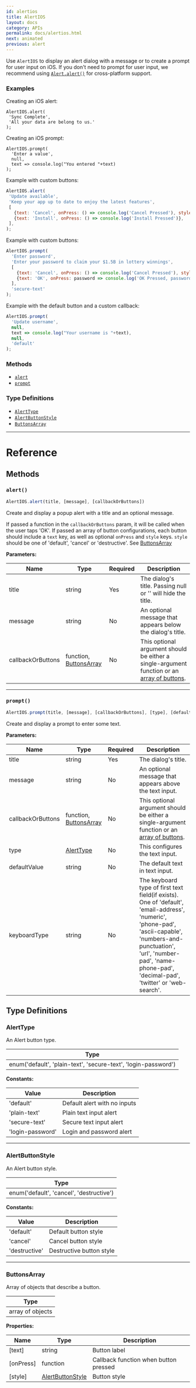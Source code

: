 ```yaml
---
id: alertios
title: AlertIOS
layout: docs
category: APIs
permalink: docs/alertios.html
next: animated
previous: alert
---
```


Use `AlertIOS` to display an alert dialog with a message or to create a prompt for user input on iOS. If you don't need to prompt for user input, we recommend using [`Alert.alert()`](docs/alert.html#alert) for cross-platform support.


### Examples

Creating an iOS alert:

```
AlertIOS.alert(
 'Sync Complete',
 'All your data are belong to us.'
);
```

Creating an iOS prompt:

```
AlertIOS.prompt(
  'Enter a value',
  null,
  text => console.log("You entered "+text)
);
```

Example with custom buttons:

```javascript
AlertIOS.alert(
 'Update available',
 'Keep your app up to date to enjoy the latest features',
 [
   {text: 'Cancel', onPress: () => console.log('Cancel Pressed'), style: 'cancel'},
   {text: 'Install', onPress: () => console.log('Install Pressed')},
 ],
);
```

Example with custom buttons:

```javascript
AlertIOS.prompt(
  'Enter password',
  'Enter your password to claim your $1.5B in lottery winnings',
  [
    {text: 'Cancel', onPress: () => console.log('Cancel Pressed'), style: 'cancel'},
    {text: 'OK', onPress: password => console.log('OK Pressed, password: ' + password)},
  ],
  'secure-text'
);
```

Example with the default button and a custom callback:

```javascript
AlertIOS.prompt(
  'Update username',
  null,
  text => console.log("Your username is "+text),
  null,
  'default'
);
```




### Methods

- [`alert`](docs/alertios.html#alert)
- [`prompt`](docs/alertios.html#prompt)


### Type Definitions

- [`AlertType`](docs/alertios.html#alerttype)
- [`AlertButtonStyle`](docs/alertios.html#alertbuttonstyle)
- [`ButtonsArray`](docs/alertios.html#buttonsarray)


---

# Reference

## Methods

### `alert()`

```javascript
AlertIOS.alert(title, [message], [callbackOrButtons])
```

Create and display a popup alert with a title and an optional message.

If passed a function in the `callbackOrButtons` param, it will be called when the user taps 'OK'. If passed an array of button configurations, each button should include  a `text` key, as well as optional `onPress` and `style` keys. `style`   should be one of 'default', 'cancel' or 'destructive'. See [ButtonsArray](docs/alertios.html#buttonsarray)

**Parameters:**

| Name | Type | Required | Description |
| - | - | - | - |
| title | string | Yes | The dialog's title. Passing null or '' will hide the title. |
| message | string | No | An optional message that appears below the dialog's title. |
| callbackOrButtons | function, [ButtonsArray](docs/alertios.html#buttonsarray) | No | This optional argument should be either a single-argument function or an [array of buttons](docs/alertios.html#buttonsarray). |



---

### `prompt()`

```javascript
AlertIOS.prompt(title, [message], [callbackOrButtons], [type], [defaultValue], [keyboardType])
```

Create and display a prompt to enter some text.

**Parameters:**

| Name | Type | Required | Description |
| - | - | - | - |
| title | string | Yes | The dialog's title. |
| message | string | No | An optional message that appears above the text   input. |
| callbackOrButtons | function, [ButtonsArray](docs/alertios.html#buttonsarray) | No | This optional argument should be either a single-argument function or an [array of buttons](docs/alertios.html#buttonsarray). |
| type | [AlertType](docs/alertios.html#alerttype) | No | This configures the text input. |
| defaultValue | string | No | The default text in text input. |
| keyboardType | string | No | The keyboard type of first text field(if exists).   One of 'default', 'email-address', 'numeric', 'phone-pad',   'ascii-capable', 'numbers-and-punctuation', 'url', 'number-pad',   'name-phone-pad', 'decimal-pad', 'twitter' or 'web-search'. |


## Type Definitions

### AlertType

An Alert button type.

| Type |
| - |
| enum('default', 'plain-text', 'secure-text', 'login-password') |


**Constants:**

| Value | Description |
| - | - |
| 'default' | Default alert with no inputs |
| 'plain-text' | Plain text input alert |
| 'secure-text' | Secure text input alert |
| 'login-password' | Login and password alert |


---

### AlertButtonStyle

An Alert button style.

| Type |
| - |
| enum('default', 'cancel', 'destructive') |


**Constants:**

| Value | Description |
| - | - |
| 'default' | Default button style |
| 'cancel' | Cancel button style |
| 'destructive' | Destructive button style |


---

### ButtonsArray

Array of objects that describe a button.

| Type |
| - |
| array of objects |


**Properties:**

| Name | Type | Description |
| - | - | - |
| [text] | string | Button label |
| [onPress] | function | Callback function when button pressed |
| [style] | [AlertButtonStyle](docs/alertios.html#alertbuttonstyle) | Button style |
